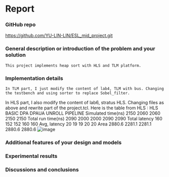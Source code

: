 # Report

### GitHub repo
https://github.com/YU-LIN-LIN/ESL_mid_project.git

### General description or introduction of the problem and your solution
	This project implements heap sort with HLS and TLM platform.
  
### Implementation details
	In TLM part, I just modify the content of lab4, TLM with bus. Changing the testbench and using sorter to replace Sobel_filter.
  In HLS part, I also modify the content of lab6, stratus HLS. Changing files as above and rewrite part of the project.tcl.
  Here is the table from HLS :
  HLS	BASIC	DPA	DPAUA	UNROLL	PIPELINE
Simulated time(ns)	2150	2060	2060	2150	2150
Total run time(ns)	2090	2000	2000	2090	2090
Total latency	160	152	152	160	160
Avg, latency	20	19	19	20	20
Area	2880.6	2281.1	2281.1	2880.6	2880.6
![image](https://user-images.githubusercontent.com/61815140/163719273-8d73f453-72e5-4934-88c7-2aec1ed52f79.png)

  
### Additional features of your design and models
  

### Experimental results
	

### Discussions and conclusions
  
